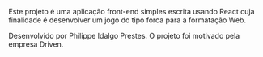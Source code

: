 Este projeto é uma aplicação front-end simples escrita usando React cuja finalidade é desenvolver um jogo do tipo forca para a formatação Web.

Desenvolvido por Philippe Idalgo Prestes.
O projeto foi motivado pela empresa Driven.
